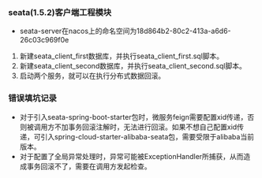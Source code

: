 ### seata(1.5.2)客户端工程模块

* seata-server在nacos上的命名空间为18d864b2-80c2-413a-a6d6-26c03c969f0e
1. 新建seata_client_first数据库，并执行seata_client_first.sql脚本。
2. 新建seata_client_second数据库，并执行seata_client_second.sql脚本。
3. 启动两个服务，就可以在执行分布式数据回滚。


### 错误填坑记录

* 对于引入seata-spring-boot-starter包时，微服务feign需要配置xid传递，否则被调用方不加事务回滚注解时，无法进行回滚。如果不想自己配置xid传递，可引入spring-cloud-starter-alibaba-seata包，需要受限于alibaba当前版本。
* 对于配置了全局异常处理时，异常可能被ExceptionHandler所捕获，从而造成事务回滚不了，需要在调用方发起检查。